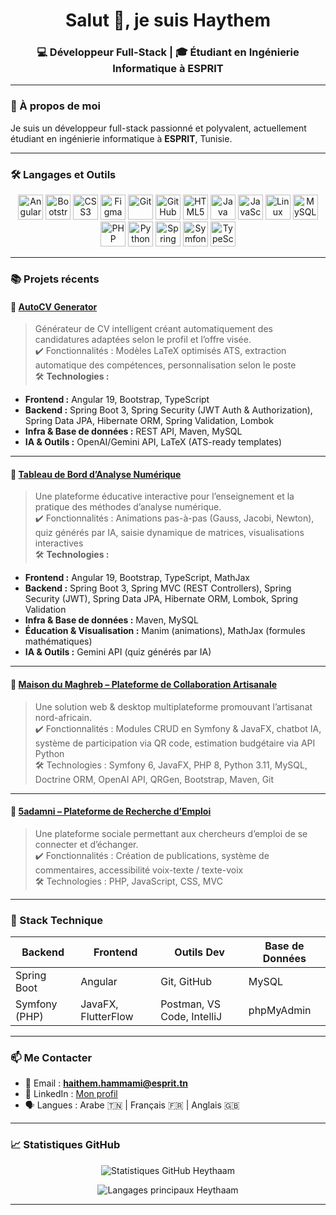 <h1 align="center">Salut 👋, je suis Haythem</h1>
<h3 align="center">💻 Développeur Full-Stack | 🎓 Étudiant en Ingénierie Informatique à ESPRIT</h3>

---

### 🌟 À propos de moi

Je suis un développeur full-stack passionné et polyvalent, actuellement étudiant en ingénierie informatique à **ESPRIT**, Tunisie.  

---

### 🛠️ Langages et Outils

<p align="center">
  <img src="https://cdn.jsdelivr.net/gh/devicons/devicon/icons/angularjs/angularjs-original.svg" alt="Angular" width="40" height="40"/>
  <img src="https://cdn.jsdelivr.net/gh/devicons/devicon/icons/bootstrap/bootstrap-plain.svg" alt="Bootstrap" width="40" height="40"/>
  <img src="https://cdn.jsdelivr.net/gh/devicons/devicon/icons/css3/css3-original.svg" alt="CSS3" width="40" height="40"/>
  <img src="https://cdn.jsdelivr.net/gh/devicons/devicon/icons/figma/figma-original.svg" alt="Figma" width="40" height="40"/>
  <img src="https://cdn.jsdelivr.net/gh/devicons/devicon/icons/git/git-original.svg" alt="Git" width="40" height="40"/>
  <img src="https://cdn.jsdelivr.net/gh/devicons/devicon/icons/github/github-original.svg" alt="GitHub" width="40" height="40"/>
  <img src="https://cdn.jsdelivr.net/gh/devicons/devicon/icons/html5/html5-original.svg" alt="HTML5" width="40" height="40"/>
  <img src="https://cdn.jsdelivr.net/gh/devicons/devicon/icons/java/java-original.svg" alt="Java" width="40" height="40"/>
  <img src="https://cdn.jsdelivr.net/gh/devicons/devicon/icons/javascript/javascript-original.svg" alt="JavaScript" width="40" height="40"/>
  <img src="https://cdn.jsdelivr.net/gh/devicons/devicon/icons/linux/linux-original.svg" alt="Linux" width="40" height="40"/>
  <img src="https://cdn.jsdelivr.net/gh/devicons/devicon/icons/mysql/mysql-original.svg" alt="MySQL" width="40" height="40"/>
  <img src="https://cdn.jsdelivr.net/gh/devicons/devicon/icons/php/php-original.svg" alt="PHP" width="40" height="40"/>
  <img src="https://cdn.jsdelivr.net/gh/devicons/devicon/icons/python/python-original.svg" alt="Python" width="40" height="40"/>
  <img src="https://cdn.jsdelivr.net/gh/devicons/devicon/icons/spring/spring-original.svg" alt="Spring" width="40" height="40"/>
  <img src="https://cdn.jsdelivr.net/gh/devicons/devicon/icons/symfony/symfony-original.svg" alt="Symfony" width="40" height="40"/>
  <img src="https://cdn.jsdelivr.net/gh/devicons/devicon/icons/typescript/typescript-original.svg" alt="TypeScript" width="40" height="40"/>
</p>

---

### 📚 Projets récents

#### 🔗 [AutoCV Generator](https://github.com/Heythaam/AutoCV-Generator)  
> Générateur de CV intelligent créant automatiquement des candidatures adaptées selon le profil et l’offre visée.  
> ✔️ Fonctionnalités : Modèles LaTeX optimisés ATS, extraction automatique des compétences, personnalisation selon le poste  
🛠️ **Technologies :**  
- **Frontend :** Angular 19, Bootstrap, TypeScript  
- **Backend :** Spring Boot 3, Spring Security (JWT Auth & Authorization), Spring Data JPA, Hibernate ORM, Spring Validation, Lombok  
- **Infra & Base de données :** REST API, Maven, MySQL 
- **IA & Outils :** OpenAI/Gemini API, LaTeX (ATS-ready templates)  

---

#### 🔗 [Tableau de Bord d’Analyse Numérique](https://github.com/Heythaam/Tableau-de-Bord-Interactif-pour-l-Enseignement-de-l-Analyse-Num-rique)  
> Une plateforme éducative interactive pour l’enseignement et la pratique des méthodes d’analyse numérique.  
> ✔️ Fonctionnalités : Animations pas-à-pas (Gauss, Jacobi, Newton), quiz générés par IA, saisie dynamique de matrices, visualisations interactives  
🛠️ **Technologies :**  
- **Frontend :** Angular 19, Bootstrap, TypeScript, MathJax  
- **Backend :** Spring Boot 3, Spring MVC (REST Controllers), Spring Security (JWT), Spring Data JPA, Hibernate ORM, Lombok, Spring Validation  
- **Infra & Base de données :** Maven, MySQL  
- **Éducation & Visualisation :** Manim (animations), MathJax (formules mathématiques)  
- **IA & Outils :** Gemini API (quiz générés par IA)  

---

#### 🔗 [Maison du Maghreb – Plateforme de Collaboration Artisanale](https://github.com/Heythaam/3A-PIDEV-maison-du-maghreb)  
> Une solution web & desktop multiplateforme promouvant l’artisanat nord-africain.  
> ✔️ Fonctionnalités : Modules CRUD en Symfony & JavaFX, chatbot IA, système de participation via QR code, estimation budgétaire via API Python  
> 🛠️ Technologies : Symfony 6, JavaFX, PHP 8, Python 3.11, MySQL, Doctrine ORM, OpenAI API, QRGen, Bootstrap, Maven, Git  

---

#### 🔗 [5adamni – Plateforme de Recherche d’Emploi](https://github.com/Heythaam/Projet2A-5adamni)  
> Une plateforme sociale permettant aux chercheurs d’emploi de se connecter et d’échanger.  
> ✔️ Fonctionnalités : Création de publications, système de commentaires, accessibilité voix-texte / texte-voix  
> 🛠️ Technologies : PHP, JavaScript, CSS, MVC  

---


### 🧰 Stack Technique

| Backend | Frontend | Outils Dev | Base de Données |
|---------|----------|------------|-----------------|
| Spring Boot | Angular | Git, GitHub | MySQL |
| Symfony (PHP) | JavaFX, FlutterFlow | Postman, VS Code, IntelliJ | phpMyAdmin |

---

### 📫 Me Contacter

- 📧 Email : **haithem.hammami@esprit.tn**  
- 💼 LinkedIn : [Mon profil](https://www.linkedin.com/in/heytham-hammami-6a9733248/)  
- 🗣️ Langues : Arabe 🇹🇳 | Français 🇫🇷 | Anglais 🇬🇧  

---

### 📈 Statistiques GitHub

<p align="center">
  <img src="https://github-readme-stats.vercel.app/api?username=Heythaam&show_icons=true&theme=react&hide_border=true" alt="Statistiques GitHub Heythaam" />
</p>

<p align="center">
  <img src="https://github-readme-stats.vercel.app/api/top-langs/?username=Heythaam&layout=compact&theme=react&hide_border=true" alt="Langages principaux Heythaam" />
</p>

---
